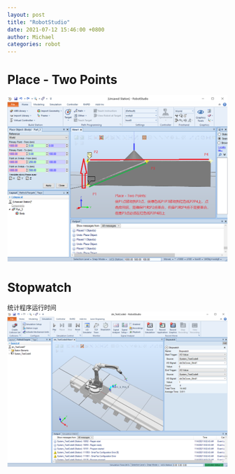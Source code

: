 ```yaml
---
layout: post
title: "RobotStudio"
date: 2021-07-12 15:46:00 +0800
author: Michael
categories: robot
---
```


# Place - Two Points
![日志文件夹](/assets/robot/Place_TwoPoints.png)

# Stopwatch
统计程序运行时间
![日志文件夹](/assets/robot/Stopwatch.png)